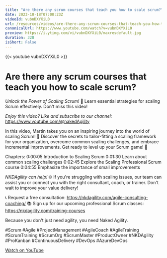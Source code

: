 ```yaml
---
title: "Are there any scrum courses that teach you how to scale scrum?"
date: 2023-10-18T07:00:23Z
videoId: vubnDXYXiL0
url: /resources/videos/are-there-any-scrum-courses-that-teach-you-how-to-scale-scrum-
canonicalUrl: https://www.youtube.com/watch?v=vubnDXYXiL0
preview: https://i.ytimg.com/vi/vubnDXYXiL0/maxresdefault.jpg
duration: 328
isShort: False
---
```


{{< youtube vubnDXYXiL0 >}}

# Are there any scrum courses that teach you how to scale scrum?

*Unlock the Power of Scaling Scrum!* 🚀 Learn essential strategies for scaling Scrum effectively. Don't miss this video!

*Enjoy this video? Like and subscribe to our channel:* https://www.youtube.com/@nakedAgility

In this video, Martin takes you on an inspiring journey into the world of scaling Scrum! 🌟 Discover the secrets to tailor-fitting a scaling framework for your organization, overcome common scaling challenges, and embrace incremental improvements. Get ready to level up your Scrum game! 🔑

Chapters:
0:00:05 Introduction to Scaling Scrum
0:01:30  Learn about common scaling challenges
0:02:45 Explore the Scaling Professional Scrum course
0:04:55  Emphasize the importance of small improvements

*NKDAgility can help!* 🌐 If you're struggling with scaling issues, our team can assist you or connect you with the right consultant, coach, or trainer. Don't wait to improve your value delivery!

📞 Request a free consultation: https://nkdagility.com/agile-consulting-coaching/
📚 Sign up for our upcoming professional Scrum classes: https://nkdagility.com/training-courses

Because you don't just need agility, you need Naked Agility.

#Scrum #Agile #ProjectManagement #AgileCoach #AgileTraining #ScrumTraining #ScrumOrg #ScrumMaster #ProductOwner #NKDAgility #ProKanban #ContinuousDelivery #DevOps #AzureDevOps

[Watch on YouTube](https://www.youtube.com/watch?v=vubnDXYXiL0)
